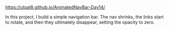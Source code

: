 https://utpal8.github.io/AnimatedNavBar-Day14/

In this project, I build a simple navigation bar. The nav shrinks, the links start to rotate, and then they ultimately disappear, setting the opacity to zero.
